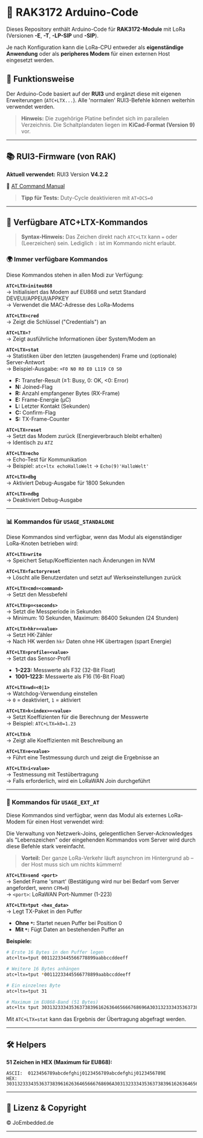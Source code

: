 # 📡 RAK3172 Arduino-Code

Dieses Repository enthält Arduino-Code für **RAK3172-Module** mit LoRa (Versionen **-E**, **-T**, **-LP-SIP** und **-SIP**). 

Je nach Konfiguration kann die LoRa-CPU entweder als **eigenständige Anwendung** oder als **peripheres Modem** für einen externen Host eingesetzt werden.

## 🔧 Funktionsweise

Der Arduino-Code basiert auf der **RUI3** und ergänzt diese mit eigenen Erweiterungen (`ATC+LTX...`). Alle 'normalen' RUI3-Befehle können weiterhin verwendet werden.

> **Hinweis:** Die zugehörige Platine befindet sich im parallelen Verzeichnis. Die Schaltplandaten liegen im **KiCad-Format (Version 9)** vor.

---

## 📚 RUI3-Firmware (von RAK)

**Aktuell verwendet:** RUI3 Version **V4.2.2**

📖 [AT Command Manual](https://docs.rakwireless.com/product-categories/software-apis-and-libraries/rui3/at-command-manual/)  

> **Tipp für Tests:** Duty-Cycle deaktivieren mit `AT+DCS=0`

---

## 🚀 Verfügbare ATC+LTX-Kommandos

> **Syntax-Hinweis:** Das Zeichen direkt nach `ATC+LTX` kann `=` oder ` ` (Leerzeichen) sein. Lediglich `:` ist im Kommando nicht erlaubt.


### 🌍 Immer verfügbare Kommandos

Diese Kommandos stehen in allen Modi zur Verfügung:

**`ATC+LTX=initeu868`**  
→ Initialisiert das Modem auf EU868 und setzt Standard DEVEUI/APPEUI/APPKEY  
→ Verwendet die MAC-Adresse des LoRa-Modems

**`ATC+LTX=cred`**  
→ Zeigt die Schlüssel ("Credentials") an

**`ATC+LTX=?`**  
→ Zeigt ausführliche Informationen über System/Modem an

**`ATC+LTX=stat`**  
→ Statistiken über den letzten (ausgehenden) Frame und (optionale) Server-Antwort  
→ Beispiel-Ausgabe: `+F0 N0 R0 E0 L119 C0 S0`
- **F:** Transfer-Result (≥1: Busy, 0: OK, <0: Error)
- **N:** Joined-Flag
- **R:** Anzahl empfangener Bytes (RX-Frame)
- **E:** Frame-Energie (µC)
- **L:** Letzter Kontakt (Sekunden)
- **C:** Confirm-Flag
- **S:** TX-Frame-Counter

**`ATC+LTX=reset`**  
→ Setzt das Modem zurück (Energieverbrauch bleibt erhalten)  
→ Identisch zu `ATZ`

**`ATC+LTX=echo`**  
→ Echo-Test für Kommunikation  
→ Beispiel: `atc+ltx echoHalloWelt` → `Echo(9)'HalloWelt'`

**`ATC+LTX=dbg`**  
→ Aktiviert Debug-Ausgabe für 1800 Sekunden

**`ATC+LTX=ndbg`**  
→ Deaktiviert Debug-Ausgabe

---

### 📊 Kommandos für `USAGE_STANDALONE`

Diese Kommandos sind verfügbar, wenn das Modul als eigenständiger LoRa-Knoten betrieben wird:

**`ATC+LTX=write`**  
→ Speichert Setup/Koeffizienten nach Änderungen im NVM

**`ATC+LTX=factoryreset`**  
→ Löscht alle Benutzerdaten und setzt auf Werkseinstellungen zurück

**`ATC+LTX=cmd=<command>`**  
→ Setzt den Messbefehl

**`ATC+LTX=p=<seconds>`**  
→ Setzt die Messperiode in Sekunden  
→ Minimum: 10 Sekunden, Maximum: 86400 Sekunden (24 Stunden)

**`ATC+LTX=hkr=<value>`**  
→ Setzt HK-Zähler  
→ Nach HK werden `hkr` Daten ohne HK übertragen (spart Energie)

**`ATC+LTX=profile=<value>`**  
→ Setzt das Sensor-Profil
- **1–223:** Messwerte als F32 (32-Bit Float)
- **1001–1223:** Messwerte als F16 (16-Bit Float)

**`ATC+LTX=wd=<0|1>`**  
→ Watchdog-Verwendung einstellen  
→ `0` = deaktiviert, `1` = aktiviert

**`ATC+LTX=k<index>=<value>`**  
→ Setzt Koeffizienten für die Berechnung der Messwerte  
→ Beispiel: `ATC+LTX=k0=1.23`

**`ATC+LTX=k`**  
→ Zeigt alle Koeffizienten mit Beschreibung an

**`ATC+LTX=e<value>`**  
→ Führt eine Testmessung durch und zeigt die Ergebnisse an

**`ATC+LTX=i<value>`**  
→ Testmessung mit Testübertragung  
→ Falls erforderlich, wird ein LoRaWAN Join durchgeführt


---

### 🔌 Kommandos für `USAGE_EXT_AT`

Diese Kommandos sind verfügbar, wenn das Modul als externes LoRa-Modem für einen Host verwendet wird:

Die Verwaltung von Netzwerk-Joins, gelegentlichen Server-Acknowledges als "Lebenszeichen" oder eingehenden Kommandos vom Server wird durch diese Befehle stark vereinfacht. 

> **Vorteil:** Der ganze LoRa-Verkehr läuft asynchron im Hintergrund ab – der Host muss sich um nichts kümmern!

**`ATC+LTX=send <port>`**  
→ Sendet Frame 'smart' (Bestätigung wird nur bei Bedarf vom Server angefordert, wenn `CFM=0`)  
→ `<port>`: LoRaWAN Port-Nummer (1-223)

**`ATC+LTX=tput <hex_data>`**  
→ Legt TX-Paket in den Puffer
- **Ohne `*`:** Startet neuen Puffer bei Position 0
- **Mit `*`:** Fügt Daten an bestehenden Puffer an

**Beispiele:**

```bash
# Erste 16 Bytes in den Puffer legen
atc+ltx=tput 00112233445566778899aabbccddeeff

# Weitere 16 Bytes anhängen
atc+ltx=tput *00112233445566778899aabbccddeeff

# Ein einzelnes Byte
atc+ltx=tput 31

# Maximum im EU868-Band (51 Bytes)
atc+ltx tput 303132333435363738396162636465666768696A303132333435363738396162636465666768696A3031323334353637383945
```

Mit `ATC+LTX=stat` kann das Ergebnis der Übertragung abgefragt werden.

---

## 🛠️ Helpers

**51 Zeichen in HEX (Maximum für EU868):**
```
ASCII:  0123456789abcdefghij0123456789abcdefghij0123456789E
HEX:    303132333435363738396162636465666768696A303132333435363738396162636465666768696A3031323334353637383945
```

---

## 📝 Lizenz & Copyright

© JoEmbedded.de

---
